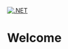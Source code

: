 [![.NET](https://github.com/csi-lund/rf-sdk/actions/workflows/dotnet.yml/badge.svg?branch=main)](https://github.com/csi-lund/rf-sdk/actions/workflows/dotnet.yml)

# Welcome
